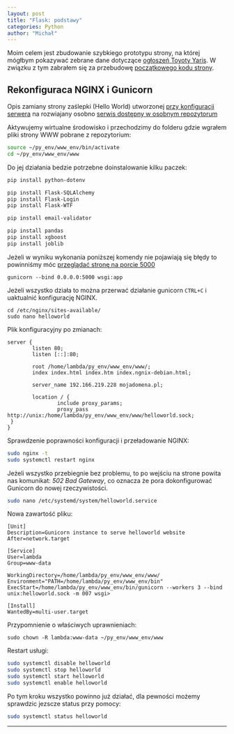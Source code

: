 ```yaml
---
layout: post
title: "Flask: podstawy"
categories: Python
author: "Michał"
---
```




Moim celem jest zbudowanie szybkiego prototypu strony, na której mógłbym pokazywać zebrane dane dotyczące [ogłoszeń Toyoty Yaris](https://mgurg.github.io/scrapy/2019/12/31/web-scrapping-otomoto.html). W związku z tym zabrałem się za przebudowę [początkowego kodu strony](https://mgurg.github.io/python/2020/01/23/python-flask-intro.html).


## Rekonfiguraca NGINX i Gunicorn
Opis zamiany strony zaślepki (Hello World) utworzonej [przy konfiguracji serwera](https://mgurg.github.io/python/2020/07/13/NGINX-Flask-SSL.html) na rozwiajany osobno [serwis dostępny w osobnym repozytorum](https://github.com/mgurg/flask_www)

Aktywujemy wirtualne środowisko i przechodzimy do folderu gdzie wgrałem pliki strony WWW pobrane z repozytorium:

```bash
source ~/py_env/www_env/bin/activate
cd ~/py_env/www_env/www
```
Do jej działania bedzie potrzebne doinstalowanie kilku paczek:

```bash
pip install python-dotenv

pip install Flask-SQLAlchemy
pip install Flask-Login
pip install Flask-WTF

pip install email-validator

pip install pandas
pip install xgboost
pip install joblib
```

Jeżeli w wyniku wykonania poniższej komendy nie pojawiają się błędy to powinniśmy móc [przeglądać stronę na porcie 5000](http://192.166.219.228:5000/)

```
gunicorn --bind 0.0.0.0:5000 wsgi:app
```

Jeżeli wszystko działa to można przerwać działanie gunicorn `CTRL+C` i uaktualnić konfigurację NGINX.

```
cd /etc/nginx/sites-available/
sudo nano helloworld
```
Plik konfiguracyjny po zmianach:

```
server {
        listen 80;
        listen [::]:80;

        root /home/lambda/py_env/www_env/www/;
        index index.html index.htm index.ngnix-debian.html;

        server_name 192.166.219.228 mojadomena.pl;

        location / {
                include proxy_params;
                proxy_pass http://unix:/home/lambda/py_env/www_env/www/helloworld.sock;
 }
}

```

Sprawdzenie poprawności konfiguracji i przeładowanie NGINX:

```bash
sudo nginx -t
sudo systemctl restart nginx
```

Jeżeli wszystko przebiegnie bez problemu, to po wejściu na strone powita nas komunikat: *502 Bad Gateway*, co oznacza że pora dokonfigurować Gunicorn do nowej rzeczywistości.

```bash
sudo nano /etc/systemd/system/helloworld.service
```
Nowa zawartość pliku:

```
[Unit]
Description=Gunicorn instance to serve helloworld website
After=network.target

[Service]
User=lambda
Group=www-data

WorkingDirectory=/home/lambda/py_env/www_env/www/ 
Environment="PATH=/home/lambda/py_env/www_env/bin"
ExecStart=/home/lambda/py_env/www_env/bin/gunicorn --workers 3 --bind unix:helloworld.sock -m 007 wsgi>

[Install]
WantedBy=multi-user.target

```

Przypomnienie o właściwych uprawnieniach:
```
sudo chown -R lambda:www-data ~/py_env/www_env/www
```

Restart usługi:

```bash
sudo systemctl disable helloworld
sudo systemctl stop helloworld
sudo systemctl start helloworld
sudo systemctl enable helloworld
```

Po tym kroku wszystko powinno już działać, dla pewności możemy sprawdzic jezscze status przy pomocy:

```bash
sudo systemctl status helloworld
```


---


